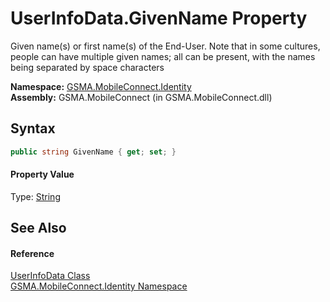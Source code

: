 UserInfoData.GivenName Property
===============================
Given name(s) or first name(s) of the End-User. Note that in some cultures, people can have multiple given names; all can be present, with the names being separated by space characters

**Namespace:** [GSMA.MobileConnect.Identity][1]  
**Assembly:** GSMA.MobileConnect (in GSMA.MobileConnect.dll)

Syntax
------

```csharp
public string GivenName { get; set; }
```

#### Property Value
Type: [String][2]

See Also
--------

#### Reference
[UserInfoData Class][3]  
[GSMA.MobileConnect.Identity Namespace][1]  

[1]: ../README.md
[2]: http://msdn.microsoft.com/en-us/library/s1wwdcbf
[3]: README.md
[4]: ../../_icons/Help.png